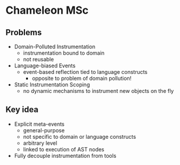 # Chameleon MSc  
  
## Problems  
  
* Domain-Polluted Instrumentation  
    * instrumentation bound to domain  
    * not reusable  
* Language-biased Events  
    * event-based reflection tied to language constructs  
        * opposite to problem of domain pollution!  
* Static Instrumentation Scoping  
    * no dynamic mechanisms to instrument new objects on the fly  
  
## Key idea  
  
* Explicit meta-events  
    * general-purpose  
    * not specific to domain or language constructs  
    * arbitrary level  
    * linked to execution of AST nodes  
* Fully decouple instrumentation from tools  
